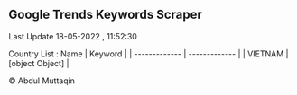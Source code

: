 

## Google Trends Keywords Scraper 
 
Last Update 18-05-2022 , 11:52:30

Country List :
 Name  | Keyword |
| ------------- | ------------- |
| VIETNAM | [object Object] |



© Abdul Muttaqin 
